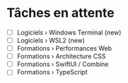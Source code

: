 # Tâches en attente

- [ ] Logiciels › Windows Terminal (new)
- [ ] Logiciels › WSL2 (new)
- [ ] Formations › Performances Web
- [ ] Formations › Architecture CSS
- [ ] Formations › SwiftUI / Combine
- [ ] Formations › TypeScript
